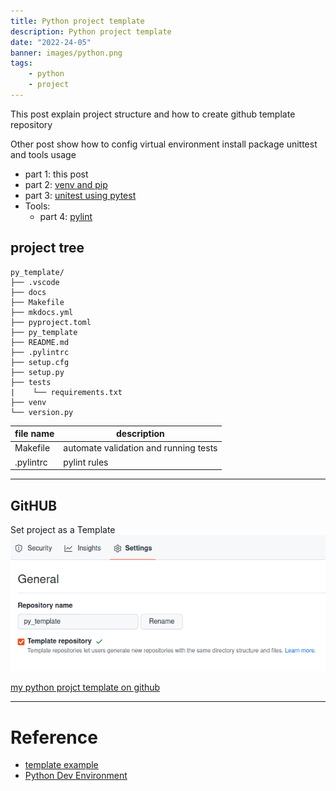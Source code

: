 ```yaml
---
title: Python project template
description: Python project template
date: "2022-24-05"
banner: images/python.png
tags:
    - python
    - project
---
```

This post explain project structure and how to create github template repository

Other post show how to config virtual environment install package unittest and tools usage

- part 1: this post
- part 2: [venv and pip](venv_pip_and_requirements)
- part 3: [unitest using pytest](project_unittest)
- Tools:
    * part 4: [pylint](pylint)






## project tree
```
py_template/
├── .vscode
├── docs
├── Makefile
├── mkdocs.yml
├── pyproject.toml
├── py_template
├── README.md
├── .pylintrc
├── setup.cfg
├── setup.py
├── tests
|    └── requirements.txt
├── venv
└── version.py

```

| file name  | description  |
|---|---|
| Makefile  | automate validation and running tests  |
| .pylintrc | pylint rules |

---

## GitHUB
Set project as a Template
![](images/github_template.png)


[my python projct template on github](https://github.com/robobe/py_template)


---


# Reference
- [template example](https://github.com/overfitted-cat/from-pybase)
- [Python Dev Environment](https://dev.to/bowmanjd/python-dev-environment-part-3-dependencies-with-installrequires-and-requirements-txt-kk3)
